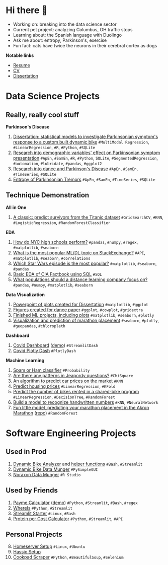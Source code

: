 # Hi there 👋

- Working on: breaking into the data science sector
- Current pet project: analyzing Columbus, OH traffic stops
- Learning about: the Spanish language with Duolingo
- Ask me about: entropy, Parkinson's, exercise
- Fun fact: cats have twice the neurons in their cerebral cortex as dogs

__Notable links__

- [Resume](https://resume.peti.work)
- [CV](https://cv.peti.work)
- [Dissertation](http://rave.ohiolink.edu/etdc/view?acc_num=kent1625846829132496)

# Data Science Projects

## Really, really cool stuff

__Parkinson's Disease__

1. [Dissertation: statistical models to investigate Parkinsonian symptom's response to a custom built dynamic bike](https://github.com/pomkos/dissert) `#MultiModal Regression`, `#LinearRegression`, `#R`, `#Python`, `#SQLite`
2. [Research into demographic variables' effect on Parkinsonian symptom presentation](https://github.com/pomkos/dynamic_cycling_paper_2022) `#ApEn`, `#SamEn`, `#R`, `#Python`, `SQLite`, `#SegmentedRegression`, `#automation`, `#lubridate`, `#pandas`, `#ggplot2`
3. [Research into dance and Parkinson's Disease](https://github.com/pomkos/dance_flow) `#ApEn`, `#SamEn`, `#TimeSeries`, `#SQLite`
4. [Entropy of Parkinsonian Tremors](https://github.com/pomkos/entropy_tremor) `#ApEn`, `#SamEn`, `#TimeSeries`, `#SQLite`


## Technique Demonstration

__All in One__

1. [A classic: predict survivors from the Titanic dataset](https://github.com/pomkos/Finished-Projects/blob/master/14.%20ML%20Workflow.ipynb) `#GridSearchCV`, `#KNN`, `#LogisticRegression`, `#RandomForestClassifier`

__EDA__

1. [How do NYC high schools perform?](https://github.com/pomkos/Finished-Projects/blob/master/01.%20NYC%20High%20Schools.ipynb) `#pandas`, `#numpy`, `#regex`, `#matplotlib`, `#seaborn`
2. [What is the most popular ML/DL topic on StackExchange?](https://github.com/pomkos/Finished-Projects/blob/master/05.%20StackExchange%20Tags.ipynb) `#API`, `#matplotlib`, `#seaborn`, `#correlations`
3. [Which Star Wars episode is the most popular?](https://github.com/pomkos/Finished-Projects/blob/master/02.%20Star%20Wars%20Survey.ipynb) `#matplotlib`, `#seaborn`, `#pandas`
4. [Basic EDA of CIA Factbook using SQL](https://github.com/pomkos/Finished-Projects/blob/master/03.%20CIA%20Factbook.ipynb) `#SQL`
5. [What populations should a distance learning company focus on?](https://github.com/pomkos/Finished-Projects/blob/master/04.%20Elearning%20Markets.ipynb) `#pandas`, `#numpy`, `#matplotlib`, `#seaborn`

__Data Visualization__

1. [Powerpoint of plots created for Dissertation](https://etd.ohiolink.edu/apexprod/rws_olink/r/1501/10?clear=10&p10_accession_num=kent1625846829132496) `#matplotlib`, `#ggplot`
2. [Figures created for dance paper](https://www.mdpi.com/1660-4601/19/2/655) `#ggplot`, `#cowplot`, `#gridextra`
3. [Finished ML projects, including plots](https://github.com/pomkos/Finished-Projects) `#matplotlib`, `#seaborn`, `#plotly`
4. [Visualization and prediction of marathon placement](https://share.streamlit.io/pomkos/marathon-fiesta/main/marathon_st.py) `#seaborn`, `#plotly`, `#geopandas`, `#chloropleth`

__Dashboard__

1. [Covid Dashboard](https://github.com/pomkos/covid_dash) ([demo](https://covid.peti.work)) `#StreamlitDash`
2. [Covid Plotly Dash](https://github.com/pomkos/covid_w_plotlydash) `#PlotlyDash`

__Machine Learning__

1. [Spam or Ham classifier](https://github.com/pomkos/Finished-Projects/blob/master/07.%20Spam%20Filter.ipynb) `#Probability`
2. [Are there any patterns in Jeapordy questions?](https://github.com/pomkos/Finished-Projects/blob/master/08.%20Winning%20Jeopardy.ipynb) `#ChiSquare`
3. [An algorithm to predict car prices on the market](https://github.com/pomkos/Finished-Projects/blob/master/09.%20Predicting%20Car%20Prices.ipynb) `#KNN`
4. [Predict housing prices](https://github.com/pomkos/Finished-Projects/blob/master/10.%20Predicting%20House%20Sale%20Prices.ipynb) `#LinearRegression`, `#KFold`
5. [Predict the number of bikes rented in a shared-bike program](https://github.com/pomkos/Finished-Projects/blob/master/12.%20Predicting%20Bike%20Rentals.ipynb) `#LinearRegression`, `#DecisionTree`, `#RandomForest`
6. [Build a model to recognize handwritten numbers](https://github.com/pomkos/Finished-Projects/blob/master/13.%20Building%20A%20Handwritten%20Digits%20Classifier.ipynb) `#KNN`, `#NeuralNetwork` 
7. [Fun little model, predicting your marathon placement in the Akron Marathon](https://marathon.peti.work) ([repo](https://github.com/pomkos/marathon-fiesta)) `#RandomForest`

# Software Engineering Projects

## Used in Prod
1. [Dynamic Bike Analyzer](https://github.com/pomkos/dynamic_biking) and [helper functions](https://github.com/pomkos/dynbike_helper_functions) `#Bash`, `#Streamlit`
2. [Dynamic Bike Data Munger](https://github.com/pomkos/biking) `#PySimpleGUI`
3. [Noraxon Data Munger](https://github.com/pomkos/dancing) `#R Studio`

## Used by Friends
1. [Payme Calculator](https://github.com/pomkos/payme) ([demo](https://payme.peti.work)) `#Python`, `#Streamlit`, `#Bash`, `#regex`
2. [WhereIs](https://github.com/pomkos/whereis) `#Python`, `#Streamlit`
3. [Streamlit Starter](https://github.com/pomkos/streamlit_starter) `#Linux`, `#Bash`
4. [Protein per Cost Calculator](https://github.com/pomkos/brotein) `#Python`, `#Streamlit`, `#API`

## Personal Projects
8. [Homeserver Setup](https://github.com/pomkos/homeserver) `#Linux`, `#Ubuntu`
9. [Hassio Setup](https://github.com/pomkos/hassio_config)
11. [Cookpad Scraper](https://github.com/pomkos/cookpad_scrape) `#Python`, `#BeautifulSoup`, `#Selenium`
